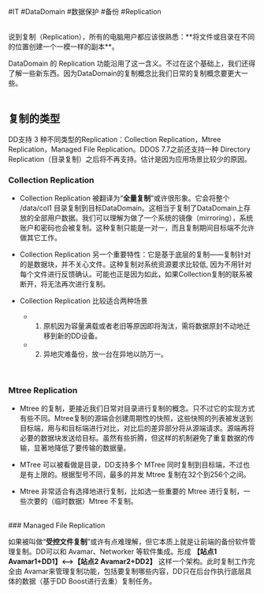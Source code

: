 #IT #DataDomain #数据保护 #备份 #Replication

</br>
说到复制（Replication），所有的电脑用户都应该很熟悉：**将文件或目录在不同的位置创建一个一模一样的副本**。

DataDomain 的 Replication 功能沿用了这一含义。不过在这个基础上，我们还得了解一些新东西。因为DataDomain的复制概念比我们日常的复制概念要更大一些。
</br>
</br>
## 复制的类型

DD支持 3 种不同类型的Replication：Collection Replication，Mtree Replication，Managed File Replication。DDOS 7.7之前还支持一种 Directory Replication（目录复制）之后将不再支持。估计是因为应用场景比较少的原因。
</br>
### Collection Replication
    
 - Collection Replication 被翻译为“**全量复制**”或许很形象。它会将整个 /data/col1 目录复制到目标DataDomain。这相当于复制了DataDomain上存放的全部用户数据。我们可以理解为做了一个系统的镜像（mirroring），系统账户和密码也会被复制。这种复制只能是一对一，而且复制期间目标端不允许做其它工作。
        
- Collection Replication 另一个重要特性：它是基于底层的复制——复制针对的是数据块，并不关心文件。这种复制对系统资源要求比较低, 因为不用针对每个文件进行反馈确认。可能也正是因为如此，如果Collection复制的联系被断开，将无法再次进行复制。

- Collection Replication 比较适合两种场景
	- 1. 原机因为容量满载或者老旧等原因即将淘汰，需将数据原封不动地迁移到新的DD设备。
	- 2. 异地灾难备份，放一台在异地以防万一。
</br>
        
### Mtree Replication
    
- Mtree 的复制，更接近我们日常对目录进行复制的概念。只不过它的实现方式有些不同。Mtree复制的源端会创建周期性的快照，这些快照的列表被发送到目标端，用与和目标端进行对比，对比后的差异部分将从源端请求。源端再将必要的数据块发送给目标。虽然有些折腾，但这样的机制避免了重复数据的传输，显著地降低了要传输的数据量。
        
- MTree 可以被看做是目录，DD支持多个 MTree 同时复制到目标端，不过也是有上限的。根据型号不同，最多的并发 Mtree 复制在32个到256个之间。

- Mtree 非常适合有选择地进行复制，比如选一些重要的 Mtree 进行复制，一些次要的（临时数据）Mtree 不复制。
</br>
### Managed File Replication
    
如果被叫做“**受控文件复制**”或许有点难理解，但它本质上就是让前端的备份软件管理复制。DD可以和 Avamar、Networker 等软件集成。形成 **【站点1 Avamar1+DD1】<-->【站点2 Avamar2+DD2】** 这样一个架构。此时复制工作完全由 Avamar来管理复制功能，包括要复制哪些内容，DD只在后台作执行底层具体的数据（基于DD Boost进行去重）复制任务。
        